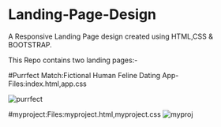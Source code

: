 # Landing-Page-Design
A Responsive Landing Page design created using HTML,CSS & BOOTSTRAP.

This Repo contains two landing pages:- 

#Purrfect Match:Fictional Human Feline Dating App-Files:index.html,app.css

![purrfect](https://user-images.githubusercontent.com/26891887/29484825-a3481462-84e4-11e7-92c6-bf48b2c343bf.JPG)






#myproject:Files:myproject.html,myproject.css
![myproj](https://user-images.githubusercontent.com/26891887/29484849-1b05fb18-84e5-11e7-93bf-4607f965aacd.JPG)



